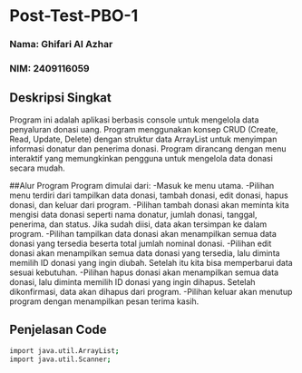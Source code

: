 # Post-Test-PBO-1

### Nama: Ghifari Al Azhar
### NIM: 2409116059

## Deskripsi Singkat 
Program ini adalah aplikasi berbasis console untuk mengelola data penyaluran donasi uang. Program menggunakan konsep CRUD (Create, Read, Update, Delete) dengan struktur data ArrayList untuk menyimpan informasi donatur dan penerima donasi. Program dirancang dengan menu interaktif yang memungkinkan pengguna untuk mengelola data donasi secara mudah.

##Alur Program
Program dimulai dari:
-Masuk ke menu utama.
-Pilihan menu terdiri dari tampilkan data donasi, tambah donasi, edit donasi, hapus donasi, dan keluar dari program.
-Pilihan tambah donasi akan meminta kita mengisi data donasi seperti nama donatur, jumlah donasi, tanggal, penerima, dan status. Jika sudah diisi, data akan tersimpan ke dalam program.
-Pilihan tampilkan data donasi akan menampilkan semua data donasi yang tersedia beserta total jumlah nominal donasi.
-Pilihan edit donasi akan menampilkan semua data donasi yang tersedia, lalu diminta memilih ID donasi yang ingin diubah. Setelah itu kita bisa memperbarui data sesuai kebutuhan.
-Pilihan hapus donasi akan menampilkan semua data donasi, lalu diminta memilih ID donasi yang ingin dihapus. Setelah dikonfirmasi, data akan dihapus dari program.
-Pilihan keluar akan menutup program dengan menampilkan pesan terima kasih.

## Penjelasan Code
```bash
import java.util.ArrayList;
import java.util.Scanner;
```
